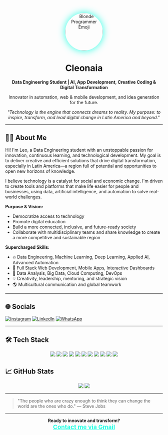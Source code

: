 <!-- Banner/Avatar -->
<p align="center">
  <img src="https://em-content.zobj.net/source/microsoft-teams/363/man-technologist_1f468-200d-1f4bb.png" width="120" style="border-radius:50%;box-shadow:0 0 24px #23ffe3;" alt="Blonde Programmer Emoji"/>
</p>

<h1 align="center">Cleonaia</h1>
<p align="center"><b>Data Engineering Student | AI, App Development, Creative Coding & Digital Transformation</b></p>
<p align="center">Innovator in automation, web & mobile development, and idea generation for the future.</p>

<p align="center">
  <i>"Technology is the engine that connects dreams to reality. My purpose: to inspire, transform, and lead digital change in Latin America and beyond."</i>
</p>

---

## 👨‍💻 About Me

Hi! I'm Leo, a Data Engineering student with an unstoppable passion for innovation, continuous learning, and technological development. My goal is to deliver creative and efficient solutions that drive digital transformation, especially in Latin America—a region full of potential and opportunities to open new horizons of knowledge.

I believe technology is a catalyst for social and economic change. I'm driven to create tools and platforms that make life easier for people and businesses, using data, artificial intelligence, and automation to solve real-world challenges.

**Purpose & Vision:**
- Democratize access to technology
- Promote digital education
- Build a more connected, inclusive, and future-ready society
- Collaborate with multidisciplinary teams and share knowledge to create a more competitive and sustainable region

**Supercharged Skills:**
- 🔥 Data Engineering, Machine Learning, Deep Learning, Applied AI, Advanced Automation
- 🚀 Full Stack Web Development, Mobile Apps, Interactive Dashboards
- 🧠 Data Analysis, Big Data, Cloud Computing, DevOps
- 💡 Creativity, leadership, mentoring, and strategic vision
- 🌎 Multicultural communication and global teamwork

---

## 🌐 Socials

[![Instagram](https://img.shields.io/badge/Instagram-rohayhu__leo-%23E4405F?style=for-the-badge&logo=instagram&logoColor=white)](https://instagram.com/rohayhu_leo)
[![LinkedIn](https://img.shields.io/badge/LinkedIn-Cleonaia-%230A66C2?style=for-the-badge&logo=linkedin&logoColor=white)](https://linkedin.com)
[![WhatsApp](https://img.shields.io/badge/WhatsApp-Contact-%2325D366?style=for-the-badge&logo=whatsapp&logoColor=white)](https://wa.me/595991234567)

---

## 🛠️ Tech Stack

<div align="center">
  <img src="https://img.shields.io/badge/Python-3776AB?style=for-the-badge&logo=python&logoColor=white"/>
  <img src="https://img.shields.io/badge/SQL-4479A1?style=for-the-badge&logo=mysql&logoColor=white"/>
  <img src="https://img.shields.io/badge/JavaScript-F7DF1E?style=for-the-badge&logo=javascript&logoColor=black"/>
  <img src="https://img.shields.io/badge/HTML5-E34F26?style=for-the-badge&logo=html5&logoColor=white"/>
  <img src="https://img.shields.io/badge/CSS3-1572B6?style=for-the-badge&logo=css3&logoColor=white"/>
  <img src="https://img.shields.io/badge/Node.js-339933?style=for-the-badge&logo=nodedotjs&logoColor=white"/>
  <img src="https://img.shields.io/badge/React-61DAFB?style=for-the-badge&logo=react&logoColor=black"/>
  <img src="https://img.shields.io/badge/AI-23ffe3?style=for-the-badge&logo=ai&logoColor=black"/>
  <img src="https://img.shields.io/badge/Cloud-Azure-0078D4?style=for-the-badge&logo=microsoftazure&logoColor=white"/>
  <img src="https://img.shields.io/badge/Big%20Data-Hadoop-FCC624?style=for-the-badge&logo=apachehadoop&logoColor=black"/>
  <img src="https://img.shields.io/badge/Power%20BI-F2C811?style=for-the-badge&logo=powerbi&logoColor=black"/>
</div>

## 📈 GitHub Stats

<p align="center">
  <img src="https://github-readme-stats.vercel.app/api?username=cleonaia&show_icons=true&theme=radical"/>
  <img src="https://github-readme-streak-stats.herokuapp.com/?user=cleonaia&theme=radical"/>
</p>

---

> "The people who are crazy enough to think they can change the world are the ones who do." — Steve Jobs

---

<p align="center">
  <b>Ready to innovate and transform?</b><br>
  <a href="mailto:1707505@uab.cat" style="font-size:1.2rem;font-weight:700;color:#23ffe3;">Contact me via Gmail</a>
</p>
